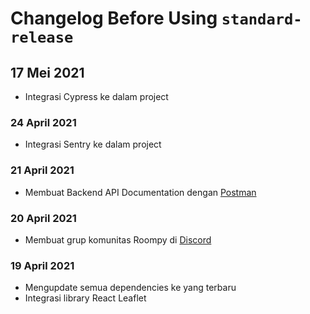 # Changelog Before Using `standard-release`

## 17 Mei 2021

- Integrasi Cypress ke dalam project

### 24 April 2021

- Integrasi Sentry ke dalam project

### 21 April 2021

- Membuat Backend API Documentation dengan [Postman](https://documenter.getpostman.com/view/10894618/TzJvcbk3)

### 20 April 2021

- Membuat grup komunitas Roompy di [Discord](https://discord.gg/NZYu9K7dJf)

### 19 April 2021

- Mengupdate semua dependencies ke yang terbaru
- Integrasi library React Leaflet
